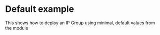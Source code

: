 # Default example

This shows how to deploy an IP Group using minimal, default values from the module
